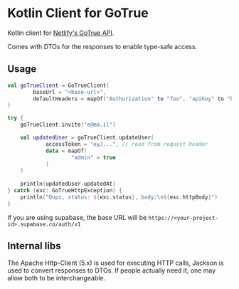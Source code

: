 # Kotlin Client for GoTrue

Kotlin client for [Netlify's GoTrue API](https://github.com/netlify/gotrue).

Comes with DTOs for the responses to enable type-safe access.

## Usage

```kotlin
val goTrueClient = GoTrueClient(
        baseUrl = "<base-url>",
        defaultHeaders = mapOf("Authorization" to "foo", "apiKey" to "bar")
)

try {
    goTrueClient.invite("e@ma.il")

    val updatedUser = goTrueClient.updateUser(
            accessToken = "eyJ...", // read from request header
            data = mapOf(
                    "admin" = true
            )
    )
    
    println(updatedUser.updatedAt)
} catch (exc: GoTrueHttpException) {
    println("Oops, status: ${exc.status}, body:\n${exc.httpBody}")
}
```

If you are using supabase, the base URL will be `https://<your-project-id>.supabase.co/auth/v1`

## Internal libs

The Apache Http-Client (5.x) is used for executing HTTP calls, Jackson is used to convert responses to DTOs.
If people actually need it, one may allow both to be interchangeable.